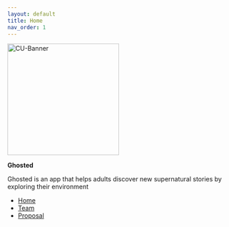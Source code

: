 ```yaml
---
layout: default
title: Home
nav_order: 1
---
```


<img src='https://www.colorado.edu/profiles/express/themes/ucb/images/cu-boulder-logo-text-black.svg' width='250' alt='CU-Banner'>

**Ghosted**

Ghosted is an app that helps adults discover new supernatural stories by exploring their environment


- [Home](index)
- [Team](02-team)
- [Proposal](03-proposal)
